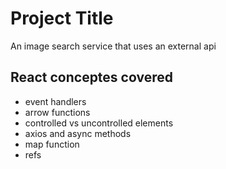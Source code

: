 # Project Title

An image search service that uses an external api

## React conceptes covered

- event handlers
- arrow functions
- controlled vs uncontrolled elements
- axios and async methods
- map function
- refs
